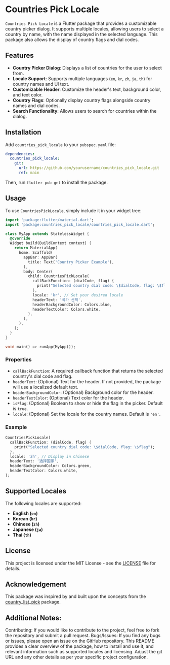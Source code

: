 
# Countries Pick Locale

`Countries Pick Locale` is a Flutter package that provides a customizable country picker dialog. It supports multiple locales, allowing users to select a country by name, with the name displayed in the selected language. This package also allows the display of country flags and dial codes.

## Features

- **Country Picker Dialog**: Displays a list of countries for the user to select from.
- **Locale Support**: Supports multiple languages (`en`, `kr`, `zh`, `ja`, `th`) for country names and UI text.
- **Customizable Header**: Customize the header's text, background color, and text color.
- **Country Flags**: Optionally display country flags alongside country names and dial codes.
- **Search Functionality**: Allows users to search for countries within the dialog.

## Installation

Add `countries_pick_locale` to your `pubspec.yaml` file:

```yaml
dependencies:
  countries_pick_locale:
    git:
      url: https://github.com/yourusername/countries_pick_locale.git
      ref: main
```

Then, run `flutter pub get` to install the package.

## Usage

To use `CountriesPickLocale`, simply include it in your widget tree:

```dart
import 'package:flutter/material.dart';
import 'package:countries_pick_locale/countries_pick_locale.dart';

class MyApp extends StatelessWidget {
  @override
  Widget build(BuildContext context) {
    return MaterialApp(
      home: Scaffold(
        appBar: AppBar(
          title: Text('Country Picker Example'),
        ),
        body: Center(
          child: CountriesPickLocale(
            callBackFunction: (dialCode, flag) {
              print("Selected country dial code: \$dialCode, flag: \$flag");
            },
            locale: 'kr', // Set your desired locale
            headerText: '국가 선택',
            headerBackgroundColor: Colors.blue,
            headerTextColor: Colors.white,
          ),
        ),
      ),
    );
  }
}

void main() => runApp(MyApp());
```

### Properties

- `callBackFunction`: A required callback function that returns the selected country's dial code and flag.
- `headerText`: (Optional) Text for the header. If not provided, the package will use a localized default text.
- `headerBackgroundColor`: (Optional) Background color for the header.
- `headerTextColor`: (Optional) Text color for the header.
- `isFlag`: (Optional) Boolean to show or hide the flag in the picker. Default is `true`.
- `locale`: (Optional) Set the locale for the country names. Default is `'en'`.

### Example

```dart
CountriesPickLocale(
  callBackFunction: (dialCode, flag) {
    print("Selected country dial code: \$dialCode, flag: \$flag");
  },
  locale: 'zh', // Display in Chinese
  headerText: '选择国家',
  headerBackgroundColor: Colors.green,
  headerTextColor: Colors.white,
);
```

## Supported Locales

The following locales are supported:

- **English (`en`)**
- **Korean (`kr`)**
- **Chinese (`zh`)**
- **Japanese (`ja`)**
- **Thai (`th`)**

## License

This project is licensed under the MIT License - see the [LICENSE](LICENSE) file for details.

## Acknowledgement

This package was inspired by and built upon the concepts from the [country_list_pick](https://pub.dev/packages/country_list_pick) package.

## Additional Notes:
Contributing: If you would like to contribute to the project, feel free to fork the repository and submit a pull request.
Bugs/Issues: If you find any bugs or issues, please open an issue on the GitHub repository.
This README provides a clear overview of the package, how to install and use it, and relevant information such as supported locales and licensing. Adjust the git URL and any other details as per your specific project configuration.